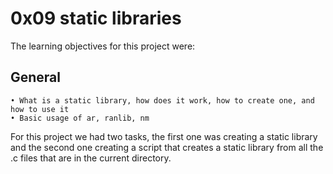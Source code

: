 # **0x09 static libraries**

The learning objectives for this project were:

## **General**
	• What is a static library, how does it work, how to create one, and how to use it
	• Basic usage of ar, ranlib, nm

For this project we had two tasks, the first one was creating a static library and the second one creating a script that creates a static library from all the .c files that are in the current directory.

